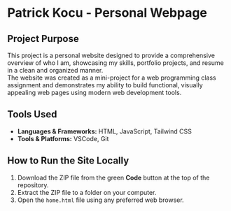 # Patrick Kocu - Personal Webpage

## Project Purpose
This project is a personal website designed to provide a comprehensive overview of who I am, showcasing my skills, portfolio projects, and resume in a clean and organized manner.  
The website was created as a mini-project for a web programming class assignment and demonstrates my ability to build functional, visually appealing web pages using modern web development tools.

## Tools Used
- **Languages & Frameworks:** HTML, JavaScript, Tailwind CSS  
- **Tools & Platforms:** VSCode, Git  

## How to Run the Site Locally
1. Download the ZIP file from the green **Code** button at the top of the repository.  
2. Extract the ZIP file to a folder on your computer.  
3. Open the `home.html` file using any preferred web browser.
